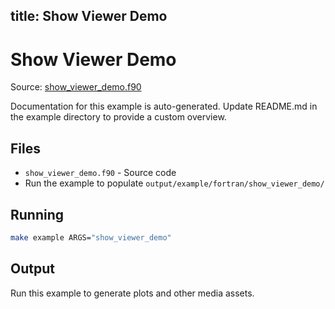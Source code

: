 title: Show Viewer Demo
---

# Show Viewer Demo

Source: [show_viewer_demo.f90](https://github.com/lazy-fortran/fortplot/blob/main/example/fortran/show_viewer_demo/show_viewer_demo.f90)

Documentation for this example is auto-generated.
Update README.md in the example directory to provide a custom overview.

## Files

- `show_viewer_demo.f90` - Source code
- Run the example to populate `output/example/fortran/show_viewer_demo/`

## Running

```bash
make example ARGS="show_viewer_demo"
```

## Output

Run this example to generate plots and other media assets.

